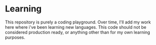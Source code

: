# Learning
This repository is purely a coding playground. Over time, I'll add my work here where i've been learning new languages. This code should not be considered production ready, or anything other than for my own learning purposes.
